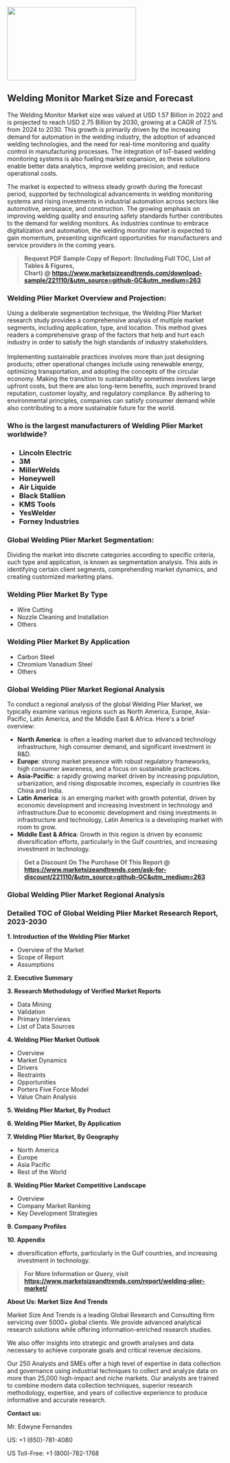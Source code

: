 <p><img class="alignnone size-medium wp-image-20088" src="https://ffe5etoiles.com/wp-content/uploads/2024/12/MST1-300x171.png" alt="" width="300" height="171" /></p><h2>Welding Monitor Market Size and Forecast</h2><p>The Welding Monitor Market size was valued at USD 1.57 Billion in 2022 and is projected to reach USD 2.75 Billion by 2030, growing at a CAGR of 7.5% from 2024 to 2030. This growth is primarily driven by the increasing demand for automation in the welding industry, the adoption of advanced welding technologies, and the need for real-time monitoring and quality control in manufacturing processes. The integration of IoT-based welding monitoring systems is also fueling market expansion, as these solutions enable better data analytics, improve welding precision, and reduce operational costs.</p><p>The market is expected to witness steady growth during the forecast period, supported by technological advancements in welding monitoring systems and rising investments in industrial automation across sectors like automotive, aerospace, and construction. The growing emphasis on improving welding quality and ensuring safety standards further contributes to the demand for welding monitors. As industries continue to embrace digitalization and automation, the welding monitor market is expected to gain momentum, presenting significant opportunities for manufacturers and service providers in the coming years.</p></p><blockquote id="" class=""><strong>Request PDF Sample Copy of Report: (Including Full TOC, List of Tables &amp; Figures, Chart)&nbsp;@&nbsp;<strong><a href="https://www.marketsizeandtrends.com/download-sample/221110/&utm_source=github-GC&utm_medium=263" target="_blank">https://www.marketsizeandtrends.com/download-sample/221110/&utm_source=github-GC&utm_medium=263</a></strong></strong></blockquote><h3 id="" class="">Welding Plier Market&nbsp;Overview and Projection:</h3><p id="" class="">Using a deliberate segmentation technique, the Welding Plier Market research study provides a comprehensive analysis of multiple market segments, including application, type, and location. This method gives readers a comprehensive grasp of the factors that help and hurt each industry in order to satisfy the high standards of industry stakeholders. <br /> <br />Implementing sustainable practices involves more than just designing products; other operational changes include using renewable energy, optimizing transportation, and adopting the concepts of the circular economy. Making the transition to sustainability sometimes involves large upfront costs, but there are also long-term benefits, such improved brand reputation, customer loyalty, and regulatory compliance. By adhering to environmental principles, companies can satisfy consumer demand while also contributing to a more sustainable future for the world.</p><h3 id="" class="">Who is the largest manufacturers of&nbsp;Welding Plier Market worldwide?</h3><h3 class=""><p><ul><li>Lincoln Electric </li><li> 3M </li><li> MillerWelds </li><li> Honeywell </li><li> Air Liquide </li><li> Black Stallion </li><li> KMS Tools </li><li> YesWelder </li><li> Forney Industries</li></ul></p></h3><h3 id="" class="">Global&nbsp;Welding Plier Market Segmentation:</h3><p id="" class="">Dividing the market into discrete categories according to specific criteria, such type and application, is known as segmentation analysis. This aids in identifying certain client segments, comprehending market dynamics, and creating customized marketing plans.</p><h3 id="" class="">Welding Plier Market&nbsp;By Type</h3><p><p><ul><li>Wire Cutting</li><li> Nozzle Cleaning and Installation</li><li> Others</p></li></ul></p></p><h3 id="" class="">Welding Plier Market&nbsp;By Application</h3><p class=""><p><ul><li>Carbon Steel</li><li> Chromium Vanadium Steel</li><li> Others</li></ul></p></p><h3 id="" class="">Global Welding Plier Market Regional Analysis</h3><p id="" class="">To conduct a regional analysis of the global Welding Plier Market, we typically examine various regions such as North America, Europe, Asia-Pacific, Latin America, and the Middle East &amp; Africa. Here's a brief overview:</p><ul><li><strong>North America</strong>: is often a leading market due to advanced technology infrastructure, high consumer demand, and significant investment in R&amp;D.</li><li><strong>Europe</strong>: strong market presence with robust regulatory frameworks, high consumer awareness, and a focus on sustainable practices.</li><li><strong>Asia-Pacific</strong>: a rapidly growing market driven by increasing population, urbanization, and rising disposable incomes, especially in countries like China and India.</li><li><strong>Latin America</strong>: is an emerging market with growth potential, driven by economic development and increasing investment in technology and infrastructure.Due to economic development and rising investments in infrastructure and technology, Latin America is a developing market with room to grow.</li><li><strong>Middle East &amp; Africa</strong>: Growth in this region is driven by economic diversification efforts, particularly in the Gulf countries, and increasing investment in technology.</li></ul><blockquote id="" class=""><strong>Get a Discount On The Purchase Of This Report @ <strong><a href="https://www.marketsizeandtrends.com/ask-for-discount/221110/&utm_source=github-GC&utm_medium=263" target="_blank">https://www.marketsizeandtrends.com/ask-for-discount/221110/&utm_source=github-GC&utm_medium=263</a></strong></strong></blockquote><h3 id="" class="">Global Welding Plier Market Regional Analysis</h3><h3 id="" class="">Detailed TOC of Global Welding Plier Market Research Report, 2023-2030</h3><p id="" class=""><strong>1. Introduction of the Welding Plier Market</strong></p><ul><li>Overview of the Market</li><li>Scope of Report</li><li>Assumptions</li></ul><p id="" class=""><strong>2. Executive Summary</strong></p><p id="" class=""><strong>3. Research Methodology of Verified Market Reports</strong></p><ul><li>Data Mining</li><li>Validation</li><li>Primary Interviews</li><li>List of Data Sources</li></ul><p id="" class=""><strong>4. Welding Plier Market Outlook</strong></p><ul><li>Overview</li><li>Market Dynamics</li><li>Drivers</li><li>Restraints</li><li>Opportunities</li><li>Porters Five Force Model</li><li>Value Chain Analysis</li></ul><p id="" class=""><strong>5. Welding Plier Market, By Product</strong></p><p id="" class=""><strong>6. Welding Plier Market, By Application</strong></p><p id="" class=""><strong>7. Welding Plier Market, By Geography</strong></p><ul><li>North America</li><li>Europe</li><li>Asia Pacific</li><li>Rest of the World</li></ul><p id="" class=""><strong>8. Welding Plier Market Competitive Landscape</strong></p><ul><li>Overview</li><li>Company Market Ranking</li><li>Key Development Strategies</li></ul><p id="" class=""><strong>9. Company Profiles</strong></p><p id="" class=""><strong>10. Appendix</strong></p><ul><li>diversification efforts, particularly in the Gulf countries, and increasing investment in technology.</li></ul><blockquote id="" class=""><strong>For More Information or Query, visit <strong><strong><a href="https://www.marketsizeandtrends.com/report/welding-plier-market/" target="_blank">https://www.marketsizeandtrends.com/report/welding-plier-market/</a></strong></strong></strong></blockquote><p id="" class=""><strong>About Us: Market Size And Trends</strong></p><p id="" class="">Market Size And Trends is a leading Global Research and Consulting firm servicing over 5000+ global clients. We provide advanced analytical research solutions while offering information-enriched research studies.</p><p id="" class="">We also offer insights into strategic and growth analyses and data necessary to achieve corporate goals and critical revenue decisions.</p><p id="" class="">Our 250 Analysts and SMEs offer a high level of expertise in data collection and governance using industrial techniques to collect and analyze data on more than 25,000 high-impact and niche markets. Our analysts are trained to combine modern data collection techniques, superior research methodology, expertise, and years of collective experience to produce informative and accurate research.</p><p id="" class=""><strong>Contact us:</strong></p><p id="" class="">Mr. Edwyne Fernandes</p><p id="" class="">US: +1 (650)-781-4080</p><p id="" class="">US Toll-Free: +1 (800)-782-1768</p>
